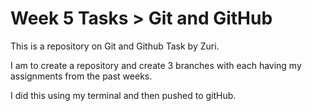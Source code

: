 
# Week 5 Tasks > Git and GitHub

This is a repository on Git and Github Task by Zuri.

I am to create a repository and create 3 branches with each having my assignments from the past weeks.

I did this using my terminal and then pushed to gitHub.

